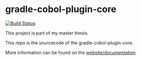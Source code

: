 # gradle-cobol-plugin-core
[![Build Status](https://travis-ci.org/RosesTheN00b/gradle-cobol-plugin-core.svg?branch=master)](https://travis-ci.org/RosesTheN00b/gradle-cobol-plugin-core)

This project is part of my master thesis.

This repo is the sourcecode of the gradle-cobol-plugin-core.

More information can be found on the [website/documentation](docs/index.md)